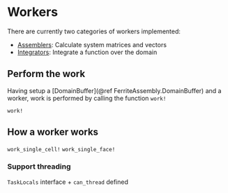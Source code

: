 # Workers
There are currently two categories of workers implemented:
- [Assemblers](@ref): Calculate system matrices and vectors 
- [Integrators](@ref): Integrate a function over the domain

## Perform the work
Having setup a [DomainBuffer](@ref FerriteAssembly.DomainBuffer) and a worker, work is performed by calling the function `work!`
```@docs
work!
```

## How a worker works
`work_single_cell!`
`work_single_face!`

### Support threading
`TaskLocals` interface + `can_thread` defined